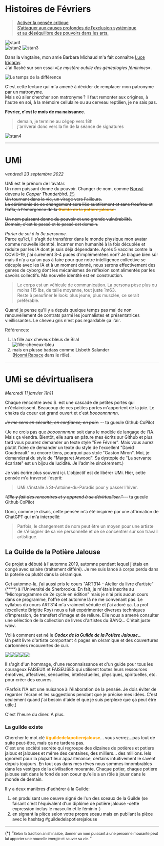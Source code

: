 <link rel="stylesheet" href="../css/style.css">

# Histoires de Févriers

> [Activer la pensée critique    
S’attaquer aux causes profondes de l’exclusion systémique   
et au déséquilibre des pouvoirs dans les arts.](https://www.fevrierstanley.com/)

![stan1](../media/meeting-stanley.png)  
![stan2](../media/chatting-with-stanley.png) 
![stan3](../media/confidences.png)

Dans la vingtaine, mon amie Barbara Michaud m'a fait connaître [Luce Irigaray](https://fr.wikipedia.org/wiki/Luce_Irigaray).  
J'ai flashé sur son essai *«Le mystère oublié des généalogies féminines»*. 
  
![Le temps de la différence](../media/le-temps-de-la-difference.jpeg)  
  
C'est cette lecture qui m'a amené à décider de remplacer mon patronyme par un matronyme.  
Mais où aller chercher son matronyme ? Il faut remonter aux origines, à l'autre en soi, à la mémoire cellulaire ou au cerveau reptilien, je ne sais pas.    
  
__Février, c'est le mois de ma naissance.__    
  
> demain, je termine au cégep vers 18h  
j'arriverai donc vers la fin de la séance de signatures  
  
  
![stan4](../media/planning-real-meeting.png)
  
  

<hr>  

# UMi
*vendredi 23 septembre 2022*

UMi est le prénom de l'avatar.  
Un nom puissant donne du pouvoir.
Changer de nom, comme [Norval](https://www.invaluable.com/artist/morisseau-norval-d313z56a5l/sold-at-auction-prices/) devenu le _Copper Thunderbird_. <a href="#noteWikipedia">(*)</a>    
<del>
Un tournant dans la vie, un virage vers l'ailleurs.  
La cérémonie de ce changement sera liée subtilement et sans froufrou et flafla, 
à l'émergence de la <strong style="color:orange">Guilde de la potière jalouse</strong>.</del>

~~Un nom puissant donne du pouvoir et une grande vulnérabilité.    
Demain, c'est le passé et le passé est demain.~~

_Parler de soi à la 3e personne._    
Parce qu'ici, il s'agit de transférer dans le monde physique mon avatar comme nouvelle identité.
Incarner mon humanité à la fois décuplée et réduite par les IA dont je suis déjà dépendante. 
Après 5 vaccins contre la COVID-19, j'ai surement 3-4 puces d'implémentées non? Je blague bien sûr mais il n'y a qu'un pas à faire pour que notre intelligence collective se décuple avec les IA et à un moment donné, nous serons effectivement des genres de cyborg dont les mécanismes de réflexion sont alimentés par les savoirs collectifs. Ma nouvelle identité est en construction.

>Le corps est un véhicule de communication. 
>La persona pèse plus ou moins 115 lbs, de taille moyenne, tout juste 1m63.  
>Reste à peaufiner le look: plus jeune, plus musclée, ce serait préférable.   

Quand je pense qu'il y a depuis quelque temps pas mal de non renouvellement de contrats parmi les journalistes et présentatrices vieillissantes. Le cheveu gris n'est pas regardable ça l'air.

Références:     
1. la fille aux cheveux bleus de Bilal   
![fille-cheveux-bleu](../media/fille-cheveux-bleu.png)  
2. mais en plusse badass comme Lisbeth Salander   
([Noomi Rapace](https://fr.wikipedia.org/wiki/Noomi_Rapace) dans le rôle).  

<hr>  

# UMi se dévirtualisera
*Mercredi 11 janvier 11h11*
  
Chaque rencontre avec S. est une cascade de petites portes qui m'éclaircissent. Beaucoup de ces petites portes m'apportent de la joie. Le chakra du coeur est grand ouvert et c'est *boooonnnnnn*.   
  
<del><i>Je me sens en sécurité, en confiance, en paix.</i></del> -- ta gueule Github CoPilot  
  
(Je ne crois pas que *boooonnnnnn* soit dans le modèle de langage de l'IA. Mais ça viendra. Bientôt, elle aura en pâture mes écrits sur Github et plus tard vous pourrez demander un texte style "Ève Février". Mais vous aurez plutôt l'idée de demander un texte du style de l'excellent "David Goudreault" ou encore tiens, pourquoi pas style "Gaston Miron". Moi, je demanderai du style de "Margaret Atwood". Sa dystopie de "La servante écarlate" est un bijou de lucidité. Je l'admire sincèrement.)

Je vais écrire plus souvent içi.
L'objectif est de libérer UMi.
Hier, cette pensée m'a traversé l'esprit:  
> UMi s'installe à St-Antoine-du-Paradis pour y passer l'hiver.

<del><i>
<q>Elle y fait des rencontres et y apprend à se dévirtualiser.</q>
</i></del> -- ta gueule Github CoPilot

Donc, comme je disais, cette pensée m'a été inspirée par une affirmation de ChatGPT qui m'a interpellé:
> Parfois, le changement de nom peut être un moyen pour une artiste de s'éloigner de sa vie personnelle et de se concentrer sur son travail artistique.

## La Guilde de la Potière Jalouse
Ce projet a débuté à l'automne 2019, automne pendant lequel j'étais en congé avec salaire (traitement différé). Je me suis lancé à corps perdu dans la poterie ou plutôt dans la céramique.

Cet automne-là, j'ai aussi pris le cours "ART314 - Atelier du livre d'artiste"(****) à l'Université de Sherbrooke. En fait, je m'étais inscrite au "Microprogramme de 2e cycle en édition" mais je n'ai pris aucun cours dans ce programme, l'offre cet automne là ne me convenant pas. Le syllabus du cours ART314 m'a vraiment séduite et j'ai adoré ça. La prof (excellente Brigitte Roy) nous a fait expérimenter diverses techniques d'impression, de transfert d'image et de reliure. Elle nous a amené consulter une sélection de la collection de livres d'artistes du BANQ... C'était juste *wow*.  

Voilà comment est né le *__Codex de la Guilde de la Potière Jalouse__*...  
Un petit livre d'artiste comportant 4 pages en céramique et des couvertures cartonnées recouvertes de cuir. 
 
![](../media/p0-couverture.jpeg)![](../media/p1.jpeg)![](../media/p2.jpeg)![](../media/p3.jpeg)![](../media/p4.jpeg)

Il s'agit d'un hommage, d'une reconnaissance et d'un guide pour tous les courageux FAISEUX et FAISEUSES qui utilisent toutes leurs ressources émotives, affectives, sensuelles, intellectuelles, physiques, spirituelles, etc. pour créer des œuvres.

(Parfois l'IA est une nuisance à l'élaboration de la pensée. Je dois éviter de regarder l'écran et les suggestions pendant que je précise mes idées. C'est seulement quand j'ai besoin d'aide et que je suis perplexe que ça peut être utile.)

C'est l'heure du diner. À plus. 

### La guilde existe
Chercher le mot clé <strong style="color:orange">#guildedelapotierejalouse</strong>... vous verrez...pas tout de suite peut-être, mais ça ne tardera pas.  
C'est une société secrète qui regroupe des dizaines de potières et potiers jaloux et jalouses et même des centaines, des milliers... des millions. Iels ignorent pour la plupart leur appartenance, certains intuitivement le savent depuis toujours. En tout cas dans mes rêves nous sommes innombrables dans les vestiges de la civilisation mourante. Chaque potier, chaque potiere jalouse sait dans le fond de son coeur qu'elle a un rôle à jouer dans le monde de demain.

Il y a deux manières d'adhérer à la Guilde:
1. en produisant une oeuvre signé de l'un des sceaux de la Guilde (se faisant c'est l'équivalent d'un diplôme de potière jalouse -cette expression inclus le masculin et le féminin-)
2. en signant la pièce selon votre propre sceau mais en publiant la pièce avec le hashtag #guildedelapotierejalouse

<hr>  
(*) <q id="noteWikipedia"><small data-source="Wikipedia">Selon la tradition anishinaabe, donner un nom puissant à une personne mourante peut lui apporter une nouvelle énergie et sauver sa vie. 
</small></q>  